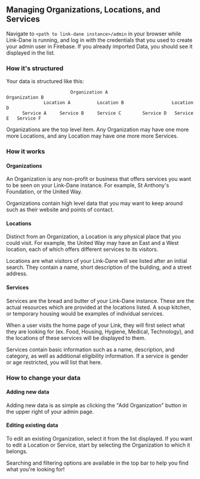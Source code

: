 ## Managing Organizations, Locations, and Services

Navigate to `<path to link-dane instance>/admin` in your browser while Link-Dane is running, and log in with the credentials that you used to create your admin user in Firebase. If you already imported Data, you should see it displayed in the list.

### How it's structured

Your data is structured like this:

```
                        Organization A                      Organization B
              Location A          Location B                  Location D
      Service A     Service B     Service C        Service D   Service E   Service F

```

Organizations are the top level item.  Any Organization may have one more more Locations, and any Location may have one more more Services.

### How it works

#### Organizations

An Organization is any non-profit or business that offers services you want to be seen on your Link-Dane instance.  For example, St Anthony's Foundation, or the United Way.

Organizations contain high level data that you may want to keep around such as their website and points of contact.

#### Locations

Distinct from an Organization, a Location is any physical place that you could visit.  For example, the United Way may have an East and a West location, each of which offers different services to its visitors.

Locations are what visitors of your Link-Dane will see listed after an initial search. They contain a name, short description of the building, and a street address.

#### Services

Services are the bread and butter of your Link-Dane instance.  These are the actual resources which are provided at the locations listed.  A soup kitchen, or temporary housing would be examples of individual services.

When a user visits the home page of your Link, they will first select what they are looking for (ex. Food, Housing, Hygiene, Medical, Technology), and the locations of these services will be displayed to them.

Services contain basic information such as a name, description, and category, as well as additional eligibility information.  If a service is gender or age restricted, you will list that here.

### How to change your data

#### Adding new data

Adding new data is as simple as clicking the "Add Organization" button in the upper right of your admin page.

#### Editing existing data

To edit an existing Organization, select it from the list displayed.  If you want to edit a Location or Service, start by selecting the Organization to which it belongs.

Searching and filtering options are available in the top bar to help you find what you're looking for!
